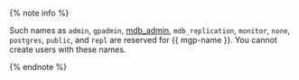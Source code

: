 {% note info %}

Such names as `admin`, `gpadmin`, [mdb_admin](../../../managed-greenplum/concepts/cluster-users.md#mdb_admin), `mdb_replication`, `monitor`, `none`, `postgres`, `public`, and `repl` are reserved for {{ mgp-name }}. You cannot create users with these names.

{% endnote %}
